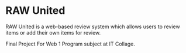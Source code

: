 # RAW United
RAW United is a web-based review system which allows users to review items or add their own items for review.

Final Project For Web 1 Program subject at IT Collage.
